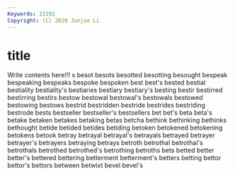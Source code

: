 ```yaml
---
Keywords: 23192
Copyright: (C) 2020 Junjie Li
---
```


# title

Write contents here!!!
s 
besot 
besots
besotted 
besotting 
besought 
bespeak 
bespeaking 
bespeaks 
bespoke 
bespoken 
best 
best's
bested 
bestial 
bestiality 
bestiality's 
bestiaries 
bestiary 
bestiary's 
besting 
bestir 
bestirred
bestirring 
bestirs 
bestow 
bestowal 
bestowal's 
bestowals 
bestowed 
bestowing 
bestows 
bestrid
bestridden 
bestride 
bestrides 
bestriding 
bestrode 
bests 
bestseller 
bestseller's 
bestsellers 
bet
bet's 
beta 
beta's 
betake 
betaken 
betakes 
betaking 
betas 
betcha 
bethink
bethinking 
bethinks 
bethought 
betide 
betided 
betides 
betiding 
betoken 
betokened 
betokening
betokens 
betook 
betray 
betrayal 
betrayal's 
betrayals 
betrayed 
betrayer 
betrayer's 
betrayers
betraying 
betrays 
betroth 
betrothal 
betrothal's 
betrothals 
betrothed 
betrothed's 
betrothing 
betroths
bets 
betted 
better 
better's 
bettered 
bettering 
betterment 
betterment's 
betters 
betting
bettor 
bettor's 
bettors 
between 
betwixt 
bevel 
bevel's 
